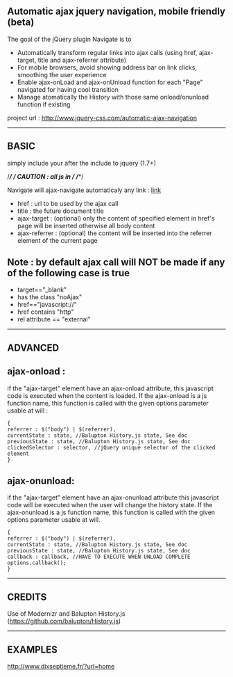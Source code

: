 ## Automatic ajax jquery navigation, mobile friendly (beta)

The goal of the jQuery plugin Navigate is to

*  Automatically transform regular links into ajax calls (using href, ajax-target, title and ajax-referrer attribute)
*  For mobile browsers, avoid showing address bar on link clicks, smoothing the user experience
*  Enable ajax-onLoad and ajax-onUnload function for each "Page" navigated for having cool transition
*  Manage atomatically the History with those same onload/onunload function if existing

project url : http://www.jquery-css.com/automatic-ajax-navigation

---------------------------------------------------------------------
BASIC
---------------------------------------------------------------------
simply include your <script type="text/javascript" src="url/to/navigate.js" ></script>
after the include to jquery (1.7+)

/******************************/
/* CAUTION : all js in <head>  /
/******************************/

Navigate will ajax-navigate automaticaly any link :
<a href="myUrl" ajax-target="any selector" ajax-referrer="any selector" title="my title">link</a>

*  href : url to be used by the ajax call
*  title : the future document title
*  ajax-target : (optional) only the content of specified element in href's page will be inserted otherwise all body content
*  ajax-referrer : (optional) the content will be inserted into the referrer element of the current page

Note : by default ajax call will NOT be made if any of the following case is true
---------------------------------------------------------------------
*  target=="_blank"
*  has the class "noAjax"
*  href=="javascript://"
*  href contains "http"
*  rel attribute == "external"

---------------------------------------------------------------------
ADVANCED
---------------------------------------------------------------------

ajax-onload :
---------------------------------------------------------------------
if the "ajax-target" element have an ajax-onload attribute, this javascript code is executed when the content is loaded.
If the ajax-onload is a js function name, this function is called with the given options parameter usable at will :

    {
    referrer : $("body") | $(referrer),
    currentState : state, //Balupton History.js state, See doc
    previousState : state, //Balupton History.js state, See doc
    clickedSelector : selector, //jQuery unique selector of the clicked element
    }

ajax-onunload: 
---------------------------------------------------------------------
if the "ajax-target" element have an ajax-onunload attribute this javascript code will be executed when the user will change the history state.
If the ajax-onunload is a js function name, this function is called with the given options parameter usable at will.

    {
    referrer : $("body") | $(referrer),
    currentState : state, //Balupton History.js state, See doc
    previousState : state, //Balupton History.js state, See doc
    callback : callback, //HAVE TO EXECUTE WHEN UNLOAD COMPLETE options.callback();
    }

---------------------------------------------------------------------
CREDITS
---------------------------------------------------------------------
Use of Modernizr and Balupton History.js (https://github.com/balupton/History.js)

---------------------------------------------------------------------
EXAMPLES
---------------------------------------------------------------------
http://www.dixseptieme.fr/?url=home